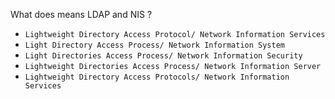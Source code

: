What does means LDAP and NIS ?

* `Lightweight Directory Access Protocol/ Network Information Services`
* `Light Directory Access Process/ Network Information System`
* `Light Directories Access Process/ Network Information Security`
* `Lightweight Directories Access Process/ Network Information Server`
* `Lightweight Directory Access Protocols/ Network Information Services`
